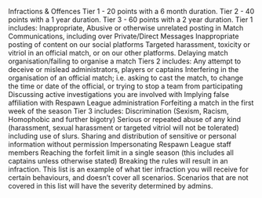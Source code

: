 Infractions & Offences
Tier 1 - 20 points with a 6 month duration.
Tier 2 - 40 points with a 1 year duration.
Tier 3 - 60 points with a 2 year duration.
Tier 1 includes:
Inappropriate, Abusive or otherwise unrelated posting in Match Communications, including over Private/Direct Messages
Inappropriate posting of content on our social platforms
Targeted harassment, toxicity or vitriol in an official match, or on our other platforms.
Delaying match organisation/failing to organise a match
Tiers 2 includes:
Any attempt to deceive or mislead administrators, players or captains
Interfering in the organisation of an official match; i.e.  asking to cast the match, to change the time or date of the official, or trying to stop a team from participating
Discussing active investigations you are involved with
Implying false affiliation with Respawn League administration
Forfeiting a match in the first week of the season
Tier 3 includes:
Discrimination (Sexism, Racism, Homophobic and further bigotry)
Serious or repeated abuse of any kind (harassment, sexual harassment or targeted vitriol will not be tolerated) including use of slurs.
Sharing and distribution of sensitive or personal information without permission
Impersonating Respawn League staff members
Reaching the forfeit limit in a single season (this includes all captains unless otherwise stated)
Breaking the rules will result in an infraction. This list is an example of what tier infraction you will receive for certain behaviours, and doesn’t cover all scenarios. Scenarios that are not covered in this list will have the severity determined by admins.